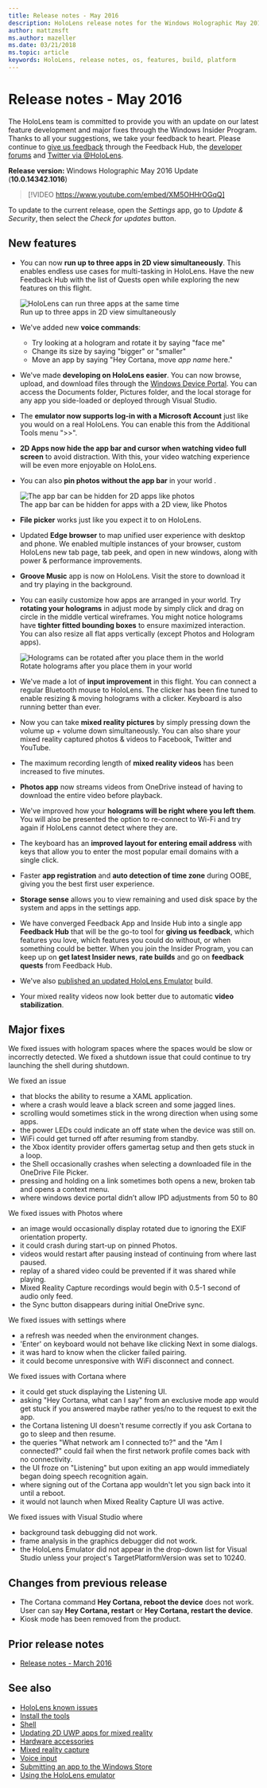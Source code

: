 ```yaml
---
title: Release notes - May 2016
description: HoloLens release notes for the Windows Holographic May 2016 Update.
author: mattzmsft
ms.author: mazeller
ms.date: 03/21/2018
ms.topic: article
keywords: HoloLens, release notes, os, features, build, platform
---
```



# Release notes - May 2016

The HoloLens team is committed to provide you with an update on our latest feature development and major fixes through the Windows Insider Program. Thanks to all your suggestions, we take your feedback to heart. Please continue to [give us feedback](../give-us-feedback.md) through the Feedback Hub, the [developer forums](https://forums.hololens.com) and [Twitter via @HoloLens](https://twitter.com/hololens).

**Release version:** Windows Holographic May 2016 Update (**10.0.14342.1016**)

>[!VIDEO https://www.youtube.com/embed/XM5OHHrOGqQ]

To update to the current release, open the *Settings* app, go to *Update & Security*, then select the *Check for updates* button.

## New features

* You can now **run up to three apps in 2D view simultaneously**. This enables endless use cases for multi-tasking in HoloLens. Have the new Feedback Hub with the list of Quests open while exploring the new features on this flight.

  ![HoloLens can run three apps at the same time](images/img-3625-400px.jpg)<br>
  Run up to three apps in 2D view simultaneously

* We've added new **voice commands**:
   * Try looking at a hologram and rotate it by saying "face me"
   * Change its size by saying "bigger" or "smaller"
   * Move an app by saying "Hey Cortana, move *app name* here."
* We've made **developing on HoloLens easier**. You can now browse, upload, and download files through the [Windows Device Portal](../develop/platform-capabilities-and-apis/using-the-windows-device-portal.md). You can access the Documents folder, Pictures folder, and the local storage for any app you side-loaded or deployed through Visual Studio.
* The **emulator now supports log-in with a Microsoft Account** just like you would on a real HoloLens. You can enable this from the Additional Tools menu ">>".
* **2D Apps now hide the app bar and cursor when watching video full screen** to avoid distraction. With this, your video watching experience will be even more enjoyable on HoloLens.
* You can also **pin photos without the app bar** in your world .

  ![The app bar can be hidden for 2D apps like photos](images/img-3626-400px.jpg)<br>
  The app bar can be hidden for apps with a 2D view, like Photos

* **File picker** works just like you expect it to on HoloLens.
* Updated **Edge browser** to map unified user experience with desktop and phone. We enabled multiple instances of your browser, custom HoloLens new tab page, tab peek, and open in new windows, along with power & performance improvements.
* **Groove Music** app is now on HoloLens. Visit the store to download it and try playing in the background.
* You can easily customize how apps are arranged in your world. Try **rotating your holograms** in adjust mode by simply click and drag on circle in the middle vertical wireframes. You might notice holograms have **tighter fitted bounding boxes** to ensure maximized interaction. You can also resize all flat apps vertically (except Photos and Hologram apps).

  ![Holograms can be rotated after you place them in the world](images/img-3627-400px.jpg)<br>
  Rotate holograms after you place them in your world

* We've made a lot of **input improvement** in this flight. You can connect a regular Bluetooth mouse to HoloLens. The clicker has been fine tuned to enable resizing & moving holograms with a clicker. Keyboard is also running better than ever.
* Now you can take **mixed reality pictures** by simply pressing down the volume up + volume down simultaneously. You can also share your mixed reality captured photos & videos to Facebook, Twitter and YouTube.
* The maximum recording length of **mixed reality videos** has been increased to five minutes.
* **Photos app** now streams videos from OneDrive instead of having to download the entire video before playback.
* We've improved how your **holograms will be right where you left them**. You will also be presented the option to re-connect to Wi-Fi and try again if HoloLens cannot detect where they are.
* The keyboard has an **improved layout for entering email address** with keys that allow you to enter the most popular email domains with a single click.
* Faster **app registration** and **auto detection of time zone** during OOBE, giving you the best first user experience.
* **Storage sense** allows you to view remaining and used disk space by the system and apps in the settings app.
* We have converged Feedback App and Inside Hub into a single app **Feedback Hub** that will be the go-to tool for **giving us feedback**, which features you love, which features you could do without, or when something could be better. When you join the Insider Program, you can keep up on **get latest Insider news**, **rate builds** and go on **feedback quests** from Feedback Hub.
* We've also [published an updated HoloLens Emulator](../develop/install-the-tools.md) build.
* Your mixed reality videos now look better due to automatic **video stabilization**.

## Major fixes

We fixed issues with hologram spaces where the spaces would be slow or incorrectly detected. We fixed a shutdown issue that could continue to try launching the shell during shutdown.

We fixed an issue
* that blocks the ability to resume a XAML application.
* where a crash would leave a black screen and some jagged lines.
* scrolling would sometimes stick in the wrong direction when using some apps.
* the power LEDs could indicate an off state when the device was still on.
* WiFi could get turned off after resuming from standby.
* the Xbox identity provider offers gamertag setup and then gets stuck in a loop.
* the Shell occasionally crashes when selecting a downloaded file in the OneDrive File Picker.
* pressing and holding on a link sometimes both opens a new, broken tab and opens a context menu.
* where windows device portal didn’t allow IPD adjustments from 50 to 80

We fixed issues with Photos where
* an image would occasionally display rotated due to ignoring the EXIF orientation property.
* it could crash during start-up on pinned Photos.
* videos would restart after pausing instead of continuing from where last paused.
* replay of a shared video could be prevented if it was shared while playing.
* Mixed Reality Capture recordings would begin with 0.5-1 second of audio only feed.
* the Sync button disappears during initial OneDrive sync.

We fixed issues with settings where
* a refresh was needed when the environment changes.
* 'Enter' on keyboard would not behave like clicking Next in some dialogs.
* it was hard to know when the clicker failed pairing.
* it could become unresponsive with WiFi disconnect and connect.

We fixed issues with Cortana where
* it could get stuck displaying the Listening UI.
* asking "Hey Cortana, what can I say" from an exclusive mode app would get stuck if you answered maybe rather yes/no to the request to exit the app.
* the Cortana listening UI doesn't resume correctly if you ask Cortana to go to sleep and then resume.
* the queries "What network am I connected to?" and the "Am I connected?" could fail when the first network profile comes back with no connectivity.
* the UI froze on "Listening" but upon exiting an app would immediately began doing speech recognition again.
* where signing out of the Cortana app wouldn't let you sign back into it until a reboot.
* it would not launch when Mixed Reality Capture UI was active.

We fixed issues with Visual Studio where
* background task debugging did not work.
* frame analysis in the graphics debugger did not work.
* the HoloLens Emulator did not appear in the drop-down list for Visual Studio unless your project's TargetPlatformVersion was set to 10240.

## Changes from previous release
* The Cortana command **Hey Cortana, reboot the device** does not work. User can say **Hey Cortana, restart** or **Hey Cortana, restart the device**.
* Kiosk mode has been removed from the product.

## Prior release notes
* [Release notes - March 2016](release-notes-march-2016.md)

## See also
* [HoloLens known issues](../hololens-known-issues.md)
* [Install the tools](../develop/install-the-tools.md)
* [Shell](../discover/navigating-the-windows-mixed-reality-home.md)
* [Updating 2D UWP apps for mixed reality](../develop/porting-apps/building-2d-apps.md)
* [Hardware accessories](../discover/hardware-accessories.md)
* [Mixed reality capture](../mixed-reality-capture.md)
* [Voice input](../design/voice-input.md)
* [Submitting an app to the Windows Store](../distribute/submitting-an-app-to-the-microsoft-store.md)
* [Using the HoloLens emulator](../develop/platform-capabilities-and-apis/using-the-hololens-emulator.md)
